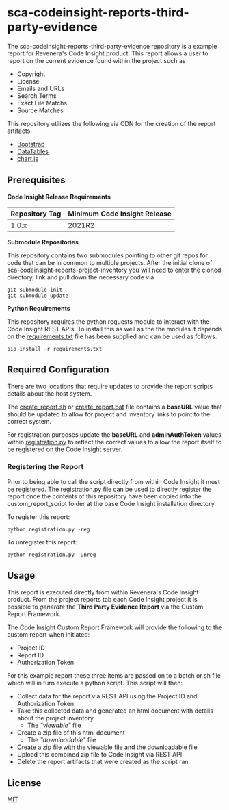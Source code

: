 # sca-codeinsight-reports-third-party-evidence

The sca-codeinsight-reports-third-party-evidence repository is a example report for Revenera's Code Insight product. This report allows a user to report on the current evidence found within the project such as
 
- Copyright
- License
- Emails and URLs
- Search Terms
- Exact File Matchs
- Source Matches


This repository utilizes the following via CDN for the creation of the report artifacts.
- [Bootstrap](https://getbootstrap.com/)
- [DataTables](https://datatables.net/)
- [chart.js](https://www.chartjs.org/)



## Prerequisites


 **Code Insight Release Requirements**
  
|Repository Tag | Minimum Code Insight Release  |
|--|--|
|1.0.x |2021R2  |



**Submodule Repositories**

This repository contains two submodules pointing to other git repos for code that can be in common to multiple projects. After the initial clone of sca-codeinsight-reports-project-inventory you will need to enter the cloned directory, link and pull down the necessary code via

    git submodule init
    git submodule update

**Python Requirements**

This repository requires the python requests module to interact with the Code Insight REST APIs.  To install this as well as the the modules it depends on the [requirements.txt](requirements.txt) file has been supplied and can be used as follows.

    pip install -r requirements.txt

## Required Configuration

There are two locations that require updates to provide the report scripts details about the host system.

The [create_report.sh](create_report.sh) or [create_report.bat](create_report.bat) file contains a **baseURL** value that should be updated to allow for project and inventory links to point to the correct system. 

For registration purposes update the **baseURL** and **adminAuthToken** values within [registration.py](registration.py) to reflect the correct values to allow the report itself to be registered on the Code Insight server.

### Registering the Report


Prior to being able to call the script directly from within Code Insight it must be registered. The registration.py file can be used to directly register the report once the contents of this repository have been copied into the custom_report_script folder at the base Code Insight installation directory.

To register this report:

    python registration.py -reg


To unregister this report:

    python registration.py -unreg


## Usage

This report is executed directly from within Revenera's Code Insight product. From the project reports tab each Code Insight project it is possible to *generate* the **Third Party Evidence Report** via the Custom Report Framework.

The Code Insight Custom Report Framework will provide the following to the custom report when initiated:

- Project ID
- Report ID
- Authorization Token
 

For this example report these three items are passed on to a batch or sh file which will in turn execute a python script. This script will then:

- Collect data for the report via REST API using the Project ID and Authorization Token
- Take this collected data and generated an html document with details about the project inventory
	- The *"viewable"* file   
 - Create a zip file of this html document
	  - The *"downloadable"* file
  - Create a zip file with the viewable file and the downloadable file
- Upload this combined zip file to Code Insight via REST API
- Delete the report artifacts that were created as the script ran


## License

[MIT](LICENSE.TXT)


